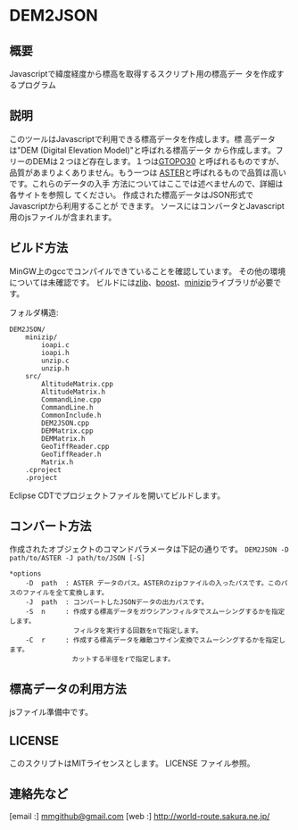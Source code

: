 # DEM2JSON

## 概要

Javascriptで緯度経度から標高を取得するスクリプト用の標高デー
タを作成するプログラム

## 説明

このツールはJavascriptで利用できる標高データを作成します。標
高データは"DEM (Digital Elevation Model)"と呼ばれる標高データ
から作成します。フリーのDEMは２つほど存在します。１つは[GTOPO30]
と呼ばれるものですが、品質があまりよくありません。もう一つは
[ASTER]と呼ばれるもので品質は高いです。これらのデータの入手
方法についてはここでは述べませんので、詳細は各サイトを参照し
てください。
作成された標高データはJSON形式でJavascriptから利用することが
できます。
ソースにはコンバータとJavascript用のjsファイルが含まれます。

  [GTOPO30]: http://eros.usgs.gov/#/Find_Data/Products_and_Data_Available/gtopo30_info
  [ASTER]: http://asterweb.jpl.nasa.gov/

## ビルド方法

MinGW上のgccでコンパイルできていることを確認しています。
その他の環境については未確認です。
ビルドには[zlib]、[boost]、[minizip]ライブラリが必要です。

  [zlib]: http://zlib.net
  [boost]: http://www.boost.org
  [minizip]: http://www.winimage.com/zLibDll/minizip.html

フォルダ構造:

    DEM2JSON/
        minizip/
            ioapi.c
            ioapi.h
            unzip.c
            unzip.h
        src/
            AltitudeMatrix.cpp
            AltitudeMatrix.h
            CommandLine.cpp
            CommandLine.h
            CommonInclude.h
            DEM2JSON.cpp
            DEMMatrix.cpp
            DEMMatrix.h
            GeoTiffReader.cpp
            GeoTiffReader.h
            Matrix.h
        .cproject
        .project

Eclipse CDTでプロジェクトファイルを開いてビルドします。

## コンバート方法

作成されたオブジェクトのコマンドパラメータは下記の通りです。
`DEM2JSON -D path/to/ASTER -J path/to/JSON [-S]`

    *options
        -D  path  : ASTER データのパス。ASTERのzipファイルの入ったパスです。このパスのファイルを全て変換します。
        -J  path  : コンバートしたJSONデータの出力パスです。
        -S  n     : 作成する標高データをガウシアンフィルタでスムーシングするかを指定します。
                    フィルタを実行する回数をnで指定します。
        -C  r     : 作成する標高データを離散コサイン変換でスムーシングするかを指定します。
        　　　　　　　カットする半径をrで指定します。

## 標高データの利用方法

jsファイル準備中です。

## LICENSE

このスクリプトはMITライセンスとします。
LICENSE ファイル参照。

## 連絡先など

[email :] mmgithub@gmail.com
[web :] http://world-route.sakura.ne.jp/
